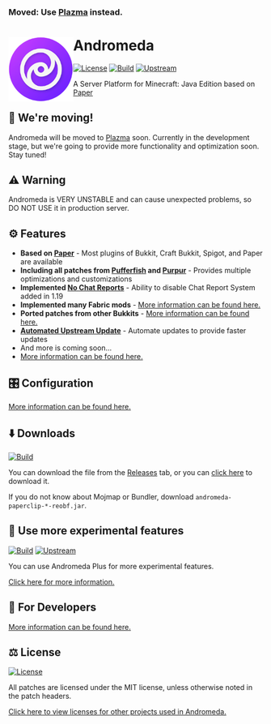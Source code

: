 ### Moved: Use [Plazma](https://github.com/PlazmaMC/Plazma) instead.

#

<img src=".github/assets/logo.png" align="left" id="header" width="128px"></img>

# Andromeda
[![License](https://img.shields.io/github/license/TeamEarendel/Andromeda?style=flat-square)](LICENSE.md)
[![Build](https://img.shields.io/github/actions/workflow/status/TeamEarendel/Andromeda/build.yml?branch=ver/1.19.3&logo=github&style=flat-square)](https://github.com/TeamEarendel/Andromeda/actions/workflows/build.yml?query=branch:ver/1.19.3)
[![Upstream](https://img.shields.io/github/actions/workflow/status/TeamEarendel/Updater/andromeda.yml?label=upstream&logo=github&style=flat-square)](https://github.com/TeamEarendel/Updater/actions/workflows/andromeda.yml)

A Server Platform for Minecraft: Java Edition based on [Paper](https://github.com/PaperMC/Paper)

## 🌠 We're moving!
Andromeda will be moved to [Plazma](https://github.com/PlazmaMC/Plazma) soon. Currently in the development stage, but we're going to provide more functionality and optimization soon. Stay tuned!

## ⚠️ Warning
Andromeda is VERY UNSTABLE and can cause unexpected problems, so DO NOT USE it in production server.

## ⚙️ Features
- **Based on [Paper](https://github.com/PaperMC/Paper)** - Most plugins of Bukkit, Craft Bukkit, Spigot, and Paper are available
- **Including all patches from [Pufferfish](https://github.com/pufferfish-gg/Pufferfish) and [Purpur](https://github.com/PurpurMC/Purpur)** - Provides multiple optimizations and customizations
- **Implemented [No Chat Reports](https://modrinth.com/mod/no-chat-reports)** - Ability to disable Chat Report System added in 1.19
- **Implemented many Fabric mods** - [More information can be found here.](https://github.com/TeamEarendel/Andromeda/wiki/Implemented-Bukkits-&-Mods#implemented-mods)
- **Ported patches from other Bukkits** - [More information can be found here.](https://github.com/TeamEarendel/Andromeda/wiki/Implemented-Bukkits-&-Mods#ported-bukkits)
- **[Automated Upstream Update](https://github.com/TeamEarendel/Updater)** - Automate updates to provide faster updates
- And more is coming soon...
- [More information can be found here.](https://github.com/TeamEarendel/Andromeda/wiki/Added-Features)

## 🎛️ Configuration
[More information can be found here.](https://github.com/TeamEarendel/Andromeda/wiki/Configurations)

## ⬇️ Downloads
[![Build](https://img.shields.io/github/actions/workflow/status/TeamEarendel/Andromeda/build.yml?branch=ver/1.19.3&logo=github&style=flat-square)](https://github.com/TeamEarendel/Andromeda/actions/workflows/build.yml?query=branch:ver/1.19.3)

You can download the file from the [Releases](https://github.com/TeamEarendel/Andromeda/releases) tab, or you can [click here](https://github.com/TeamEarendel/Andromeda/releases/download/latest-1.19.3/andromeda-paperclip-1.19.3-R0.1-SNAPSHOT-reobf.jar) to download it.

If you do not know about Mojmap or Bundler, download `andromeda-paperclip-*-reobf.jar`.

## 🧪 Use more experimental features
[![Build](https://img.shields.io/github/actions/workflow/status/TeamEarendel/AndromedaPlus/build.yml?branch=matter/1.19.3&logo=github&style=flat-square)](https://github.com/TeamEarendel/AndromedaPlus/actions/workflows/build.yml?query=branch:matter/1.19.3)
[![Upstream](https://img.shields.io/github/actions/workflow/status/TeamEarendel/Updater/andromedaplus.yml?label=upstream&logo=github&style=flat-square)](https://github.com/TeamEarendel/Updater/actions/workflows/andromedaplus.yml)

You can use Andromeda Plus for more experimental features.

[Click here for more information.](https://github.com/TeamEarendel/AndromedaPlus)

## 🔧 For Developers
[More information can be found here.](https://github.com/TeamEarendel/Andromeda/wiki/For-Developers)

## ⚖️ License
[![License](https://img.shields.io/github/license/TeamEarendel/Andromeda?style=flat-square)](LICENSE.md)

All patches are licensed under the MIT license, unless otherwise noted in the patch headers.

[Click here to view licenses for other projects used in Andromeda.](https://github.com/TeamEarendel/Andromeda/wiki/Implemented-Bukkits-&-Mods)
